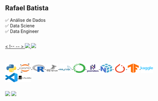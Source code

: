 ## Rafael Batista

✅ Análise de Dados<br>
✅ Data Sciene<br>
✅ Data Engineer<br>
  
##

<div>
    <a href="https://github.com/faelk8/">
    < !-- -- >  <img height="180em" src="https://github-readme-stats.vercel.app/api?username=faelk8&theme=dark&show_icons=true&include_all_commits=true"/>
    <img height="180em" src="https://github-readme-stats.vercel.app/api/top-langs/?username=faelk8&theme=dark&layout=compact&langs_count16&"/>
</div>
      
##        
<div style="display: inline_block"><br>
    <img align="center" alt="Rafael-Python" height="30" width="40" src="https://raw.githubusercontent.com/devicons/devicon/master/icons/python/python-original.svg">
    <img align="center" alt="Rafael-Jupyter" height="30" width="40" src="https://github.com/devicons/devicon/blob/master/icons/jupyter/jupyter-original-wordmark.svg">
    <img align="center" alt="Rafael-R" height="30" width="40" src="https://github.com/devicons/devicon/blob/master/icons/r/r-original.svg">  
    <img align="center" alt="Rafael-Sqlserver" height="30" width="40" src="https://github.com/devicons/devicon/blob/master/icons/microsoftsqlserver/microsoftsqlserver-plain-wordmark.svg"> 
    <img align="center" alt="Rafael-Mysql" height="30" width="40" src="https://github.com/devicons/devicon/blob/master/icons/mysql/mysql-plain-wordmark.svg"> 
    <img align="center" alt="Rafael-Anaconda" height="30" width="40" src="https://github.com/devicons/devicon/blob/master/icons/anaconda/anaconda-original.svg">
    <img align="center" alt="Rafael-Pandas" height="30" width="40" src="https://github.com/devicons/devicon/blob/master/icons/pandas/pandas-original-wordmark.svg">
    <img align="center" alt="Rafael-Numpy" height="30" width="40" src="https://github.com/devicons/devicon/blob/master/icons/numpy/numpy-original.svg">
    <img align="center" alt="Rafael-PyTorch" height="30" width="40" src="https://github.com/devicons/devicon/blob/master/icons/pytorch/pytorch-original.svg">
    <img align="center" alt="Rafael-TensorFlow" height="30" width="40" src="https://github.com/devicons/devicon/blob/master/icons/tensorflow/tensorflow-original.svg">
    <img align="center" alt="Rafael-Kaggle" height="30" width="40" src="https://github.com/devicons/devicon/blob/master/icons/kaggle/kaggle-original-wordmark.svg">
    <img align="center" alt="Rafael-VS" height="30" width="40" src="https://github.com/devicons/devicon/blob/master/icons/vscode/vscode-original.svg">
    <img align="center" alt="Rafael-Ubuntu" height="30" width="40" src="https://github.com/devicons/devicon/blob/master/icons/ubuntu/ubuntu-plain-wordmark.svg">
  
</div>

##

<div> 
    <a href="https://www.linkedin.com/in/rbtista/" target="_blank"><img src="https://img.shields.io/badge/-LinkedIn-%230077B5?style=for-the-badge&logo=linkedin&logoColor=white" target="_blank"></a>  
    <a href="https://www.kaggle.com/faelk8" target="_blank"><img src="https://img.shields.io/badge/Kaggle-20BEFF?style=for-the-badge&logo=Kaggle&logoColor=white" target="_blank"></a>   
</div>
